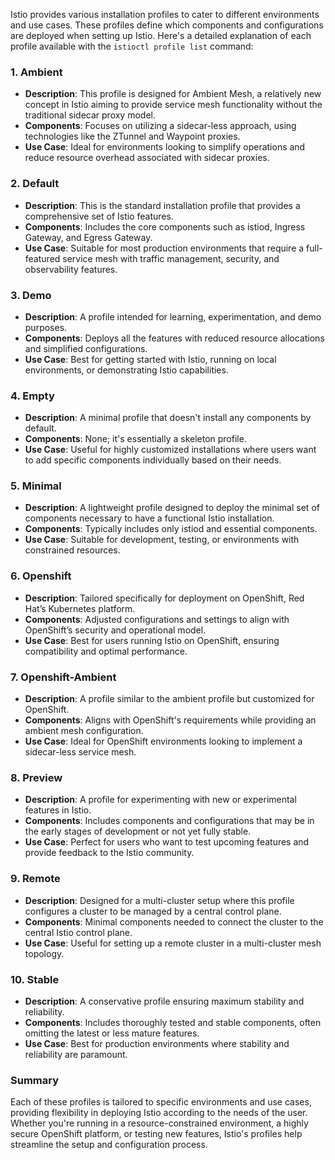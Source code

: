 Istio provides various installation profiles to cater to different environments and use cases. These profiles define which components and configurations are deployed when setting up Istio. Here's a detailed explanation of each profile available with the `istioctl profile list` command:

### 1. Ambient
- **Description**: This profile is designed for Ambient Mesh, a relatively new concept in Istio aiming to provide service mesh functionality without the traditional sidecar proxy model.
- **Components**: Focuses on utilizing a sidecar-less approach, using technologies like the ZTunnel and Waypoint proxies.
- **Use Case**: Ideal for environments looking to simplify operations and reduce resource overhead associated with sidecar proxies.

### 2. Default
- **Description**: This is the standard installation profile that provides a comprehensive set of Istio features.
- **Components**: Includes the core components such as istiod, Ingress Gateway, and Egress Gateway.
- **Use Case**: Suitable for most production environments that require a full-featured service mesh with traffic management, security, and observability features.

### 3. Demo
- **Description**: A profile intended for learning, experimentation, and demo purposes.
- **Components**: Deploys all the features with reduced resource allocations and simplified configurations.
- **Use Case**: Best for getting started with Istio, running on local environments, or demonstrating Istio capabilities.

### 4. Empty
- **Description**: A minimal profile that doesn't install any components by default.
- **Components**: None; it's essentially a skeleton profile.
- **Use Case**: Useful for highly customized installations where users want to add specific components individually based on their needs.

### 5. Minimal
- **Description**: A lightweight profile designed to deploy the minimal set of components necessary to have a functional Istio installation.
- **Components**: Typically includes only istiod and essential components.
- **Use Case**: Suitable for development, testing, or environments with constrained resources.

### 6. Openshift
- **Description**: Tailored specifically for deployment on OpenShift, Red Hat’s Kubernetes platform.
- **Components**: Adjusted configurations and settings to align with OpenShift’s security and operational model.
- **Use Case**: Best for users running Istio on OpenShift, ensuring compatibility and optimal performance.

### 7. Openshift-Ambient
- **Description**: A profile similar to the ambient profile but customized for OpenShift.
- **Components**: Aligns with OpenShift's requirements while providing an ambient mesh configuration.
- **Use Case**: Ideal for OpenShift environments looking to implement a sidecar-less service mesh.

### 8. Preview
- **Description**: A profile for experimenting with new or experimental features in Istio.
- **Components**: Includes components and configurations that may be in the early stages of development or not yet fully stable.
- **Use Case**: Perfect for users who want to test upcoming features and provide feedback to the Istio community.

### 9. Remote
- **Description**: Designed for a multi-cluster setup where this profile configures a cluster to be managed by a central control plane.
- **Components**: Minimal components needed to connect the cluster to the central Istio control plane.
- **Use Case**: Useful for setting up a remote cluster in a multi-cluster mesh topology.

### 10. Stable
- **Description**: A conservative profile ensuring maximum stability and reliability.
- **Components**: Includes thoroughly tested and stable components, often omitting the latest or less mature features.
- **Use Case**: Best for production environments where stability and reliability are paramount.

### Summary

Each of these profiles is tailored to specific environments and use cases, providing flexibility in deploying Istio according to the needs of the user. Whether you're running in a resource-constrained environment, a highly secure OpenShift platform, or testing new features, Istio's profiles help streamline the setup and configuration process.